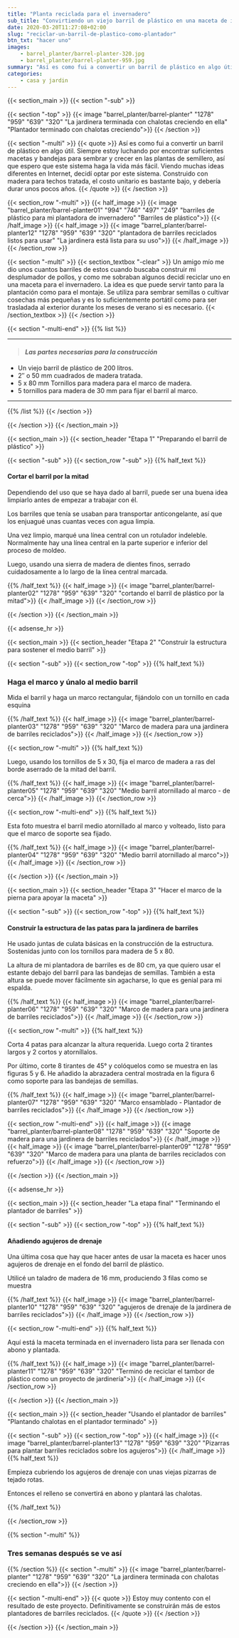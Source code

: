 ```yaml
---
title: "Planta reciclada para el invernadero"
sub_title: "Convirtiendo un viejo barril de plástico en una maceta de invernadero"
date: 2020-03-20T11:27:08+02:00
slug: "reciclar-un-barril-de-plastico-como-plantador"
btn_txt: "hacer uno"
images:
    - barrel_planter/barrel-planter-320.jpg
    - barrel_planter/barrel-planter-959.jpg
summary: "Así es como fui a convertir un barril de plástico en algo útil. Siempre estoy luchando por encontrar suficientes macetas y bandejas para sembrar y ..."
categories:
    - casa y jardin
---
```


{{< section_main >}}
{{< section "-sub" >}}
<!-- a normal html comment -->
{{< section "-top" >}}
{{< image "barrel_planter/barrel-planter" "1278" "959" "639" "320" "La jardinera terminada con chalotas creciendo en ella" "Plantador terminado con chalotas creciendo">}}
{{< /section >}}

{{< section "-multi" >}}
{{< quote >}}
Así es como fui a convertir un barril de plástico en algo útil. Siempre estoy luchando por encontrar suficientes macetas y bandejas para sembrar y crecer en las plantas de semillero, así que espero que este sistema haga la vida más fácil. Viendo muchas ideas diferentes en Internet, decidí optar por este sistema. Construido con madera para techos tratada, el costo unitario es bastante bajo, y debería durar unos pocos años.
{{< /quote >}}
{{< /section >}}

{{< section_row "-multi" >}}
{{< half_image >}}
{{< image "barrel_planter/barrel-planter01" "994" "746" "497" "249" "barriles de plástico para mi plantadora de invernadero" "Barriles de plástico">}}
{{< /half_image >}}
{{< half_image >}}
{{< image "barrel_planter/barrel-planter12" "1278" "959" "639" "320" "plantadora de barriles reciclados listos para usar" "La jardinera está lista para su uso">}}
{{< /half_image >}}
{{< /section_row >}}

{{< section "-multi" >}}
{{< section_textbox "-clear" >}}
Un amigo mío me dio unos cuantos barriles de estos cuando buscaba construir mi desplumador de pollos, y como me sobraban algunos decidí reciclar uno en una maceta para el invernadero. La idea es que puede servir tanto para la plantación como para el montaje. Se utiliza para sembrar semillas o cultivar cosechas más pequeñas y es lo suficientemente portátil como para ser trasladada al exterior durante los meses de verano si es necesario.
{{< /section_textbox >}}
{{< /section >}}

{{< section "-multi-end" >}}
{{% list %}}

***

> #### ***Las partes necesarias para la construcción***

- Un viejo barril de plástico de 200 litros.
- 2″ o 50 mm cuadrados de madera tratada.
- 5 x 80 mm Tornillos para madera para el marco de madera.
- 5 tornillos para madera de 30 mm para fijar el barril al marco.

***

{{% /list %}}
{{< /section >}}

{{< /section >}}
{{< /section_main >}}

{{< section_main >}}
{{< section_header "Etapa 1" "Preparando el barril de plástico" >}}

{{< section "-sub" >}}
{{< section_row "-sub" >}}
{{% half_text %}}

#### Cortar el barril por la mitad

Dependiendo del uso que se haya dado al barril, puede ser una buena idea limpiarlo antes de empezar a trabajar con él.

Los barriles que tenía se usaban para transportar anticongelante, así que los enjuagué unas cuantas veces con agua limpia.

Una vez limpio, marqué una línea central con un rotulador indeleble. Normalmente hay una línea central en la parte superior e inferior del proceso de moldeo.

Luego, usando una sierra de madera de dientes finos, serrado cuidadosamente a lo largo de la línea central marcada.

{{% /half_text %}}
{{< half_image >}}
{{< image "barrel_planter/barrel-planter02" "1278" "959" "639" "320" "cortando el barril de plástico por la mitad">}}
{{< /half_image >}}
{{< /section_row >}}

{{< /section >}}
{{< /section_main >}}

{{< adsense_hr >}}

{{< section_main >}}
{{< section_header "Etapa 2" "Construir la estructura para sostener el medio barril" >}}

{{< section "-sub" >}}
{{< section_row "-top" >}}
{{% half_text %}}

### Haga el marco y únalo al medio barril

Mida el barril y haga un marco rectangular, fijándolo con un tornillo en cada esquina

{{% /half_text %}}
{{< half_image >}}
{{< image "barrel_planter/barrel-planter03" "1278" "959" "639" "320" "Marco de madera para una jardinera de barriles reciclados">}}
{{< /half_image >}}
{{< /section_row >}}

{{< section_row "-multi" >}}
{{% half_text %}}

Luego, usando los tornillos de 5 x 30, fija el marco de madera a ras del borde aserrado de la mitad del barril.

{{% /half_text %}}
{{< half_image >}}
{{< image "barrel_planter/barrel-planter05" "1278" "959" "639" "320" "Medio barril atornillado al marco - de cerca">}}
{{< /half_image >}}
{{< /section_row >}}

{{< section_row "-multi-end" >}}
{{% half_text %}}

Esta foto muestra el barril medio atornillado al marco y volteado, listo para que el marco de soporte sea fijado.

{{% /half_text %}}
{{< half_image >}}
{{< image "barrel_planter/barrel-planter04" "1278" "959" "639" "320" "Medio barril atornillado al marco">}}
{{< /half_image >}}
{{< /section_row >}}

{{< /section >}}
{{< /section_main >}}

{{< section_main >}}
{{< section_header "Etapa 3" "Hacer el marco de la pierna para apoyar la maceta" >}}

{{< section "-sub" >}}
{{< section_row "-top" >}}
{{% half_text %}}

#### Construir la estructura de las patas para la jardinera de barriles

He usado juntas de culata básicas en la construcción de la estructura. Sostenidas junto con los tornillos para madera de 5 x 80.

La altura de mi plantadora de barriles es de 80 cm, ya que quiero usar el estante debajo del barril para las bandejas de semillas. También a esta altura se puede mover fácilmente sin agacharse, lo que es genial para mi espalda.

{{% /half_text %}}
{{< half_image >}}
{{< image "barrel_planter/barrel-planter06" "1278" "959" "639" "320" "Marco de madera para una jardinera de barriles reciclados">}}
{{< /half_image >}}
{{< /section_row >}}

{{< section_row "-multi" >}}
{{% half_text %}}

Corta 4 patas para alcanzar la altura requerida. Luego corta 2 tirantes largos y 2 cortos y atorníllalos.

Por último, corte 8 tirantes de 45° y colóquelos como se muestra en las figuras 5 y 6. He añadido la abrazadera central mostrada en la figura 6 como soporte para las bandejas de semillas.

{{% /half_text %}}
{{< half_image >}}
{{< image "barrel_planter/barrel-planter07" "1278" "959" "639" "320" "Marco ensamblado - Plantador de barriles reciclados">}}
{{< /half_image >}}
{{< /section_row >}}

{{< section_row "-multi-end" >}}
{{< half_image >}}
{{< image "barrel_planter/barrel-planter08" "1278" "959" "639" "320" "Soporte de madera para una jardinera de barriles reciclados">}}
{{< /half_image >}}
{{< half_image >}}
{{< image "barrel_planter/barrel-planter09" "1278" "959" "639" "320" "Marco de madera para una planta de barriles reciclados con refuerzo">}}
{{< /half_image >}}
{{< /section_row >}}

{{< /section >}}
{{< /section_main >}}

{{< adsense_hr >}}

{{< section_main >}}
{{< section_header "La etapa final" "Terminando el plantador de barriles" >}}

{{< section "-sub" >}}
{{< section_row "-top" >}}
{{% half_text %}}

#### Añadiendo agujeros de drenaje

Una última cosa que hay que hacer antes de usar la maceta es hacer unos agujeros de drenaje en el fondo del barril de plástico.

Utilicé un taladro de madera de 16 mm, produciendo 3 filas como se muestra

{{% /half_text %}}
{{< half_image >}}
{{< image "barrel_planter/barrel-planter10" "1278" "959" "639" "320" "agujeros de drenaje de la jardinera de barriles reciclados">}}
{{< /half_image >}}
{{< /section_row >}}

{{< section_row "-multi-end" >}}
{{% half_text %}}

Aquí está la maceta terminada en el invernadero lista para ser llenada con abono y plantada.

{{% /half_text %}}
{{< half_image >}}
{{< image "barrel_planter/barrel-planter11" "1278" "959" "639" "320" "Terminó de reciclar el tambor de plástico como un proyecto de jardinería">}}
{{< /half_image >}}
{{< /section_row >}}

{{< /section >}}
{{< /section_main >}}

{{< section_main >}}
{{< section_header "Usando el plantador de barriles" "Plantando chalotas en el plantador terminado" >}}

{{< section "-sub" >}}
{{< section_row "-top" >}}
{{< half_image >}}
{{< image "barrel_planter/barrel-planter13" "1278" "959" "639" "320" "Pizarras para plantar barriles reciclados sobre los agujeros">}}
{{< /half_image >}}
{{% half_text %}}

Empieza cubriendo los agujeros de drenaje con unas viejas pizarras de tejado rotas.

Entonces el relleno se convertirá en abono y plantará las chalotas.

{{% /half_text %}}

{{< /section_row >}}

{{% section "-multi" %}}

### Tres semanas después se ve así

{{% /section %}}
{{< section "-multi" >}}
{{< image "barrel_planter/barrel-planter" "1278" "959" "639" "320" "La jardinera terminada con chalotas creciendo en ella">}}
{{< /section >}}

{{< section "-multi-end" >}}
{{< quote >}}
Estoy muy contento con el resultado de este proyecto. Definitivamente se construirán más de estos plantadores de barriles reciclados.
{{< /quote >}}
{{< /section >}}

{{< /section >}}
{{< /section_main >}}
